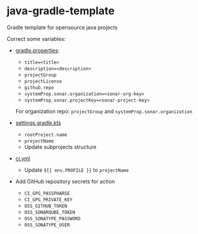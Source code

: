# java-gradle-template

Gradle template for opensource java projects

Correct some variables:

- [gradle.properties](./gradle.properties):
  - `title=<title>`
  - `description=<description>` 
  - `projectGroup`
  - `projectLicense`
  - `github.repo`
  - `systemProp.sonar.organization=<sonar-org-key>`
  - `systemProp.sonar.projectKey=<sonar-project-key>`
  
  For organization repo: `projectGroup` and `systemProp.sonar.organization`

- [settings.gradle.kts](./settings.gradle.kts#16)
  - `rootProject.name`
  - `projectName`
  - Update subprojects structure

- [ci.yml](.github/workflows/ci.yml)
  - Update `${{ env.PROFILE }}` to `projectName`

- Add GitHub repository secrets for action
  - `CI_GPG_PASSPHARSE`
  - `CI_GPG_PRIVATE_KEY`
  - `OSS_GITHUB_TOKEN`
  - `OSS_SONARQUBE_TOKEN`
  - `OSS_SONATYPE_PASSWORD`
  - `OSS_SONATYPE_USER`
